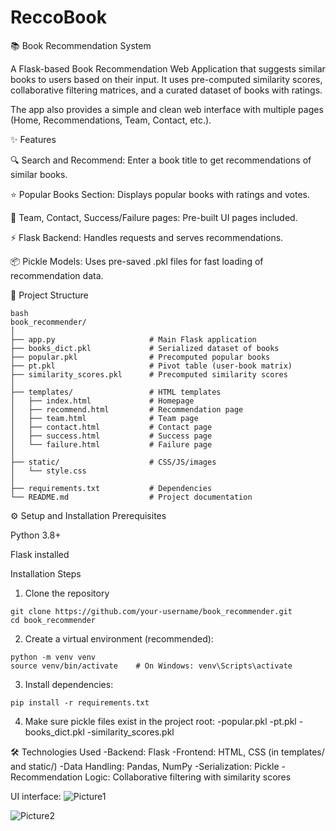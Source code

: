 # ReccoBook

📚 Book Recommendation System

A Flask-based Book Recommendation Web Application that suggests similar books to users based on their input. It uses pre-computed similarity scores, collaborative filtering matrices, and a curated dataset of books with ratings.

The app also provides a simple and clean web interface with multiple pages (Home, Recommendations, Team, Contact, etc.).

✨ Features

🔍 Search and Recommend: Enter a book title to get recommendations of similar books.

⭐ Popular Books Section: Displays popular books with ratings and votes.

👥 Team, Contact, Success/Failure pages: Pre-built UI pages included.

⚡ Flask Backend: Handles requests and serves recommendations.

📦 Pickle Models: Uses pre-saved .pkl files for fast loading of recommendation data.

📂 Project Structure
```
bash
book_recommender/
│
├── app.py                     # Main Flask application
├── books_dict.pkl             # Serialized dataset of books
├── popular.pkl                # Precomputed popular books
├── pt.pkl                     # Pivot table (user-book matrix)
├── similarity_scores.pkl      # Precomputed similarity scores
│
├── templates/                 # HTML templates
│   ├── index.html             # Homepage
│   ├── recommend.html         # Recommendation page
│   ├── team.html              # Team page
│   ├── contact.html           # Contact page
│   ├── success.html           # Success page
│   └── failure.html           # Failure page
│
├── static/                    # CSS/JS/images
│   └── style.css
│
├── requirements.txt           # Dependencies
└── README.md                  # Project documentation
```
⚙️ Setup and Installation
Prerequisites

Python 3.8+

Flask installed

Installation Steps

1. Clone the repository
```
git clone https://github.com/your-username/book_recommender.git
cd book_recommender
```
2. Create a virtual environment (recommended):
 ```
python -m venv venv
source venv/bin/activate    # On Windows: venv\Scripts\activate
```
3. Install dependencies:
  ```
pip install -r requirements.txt
```
4. Make sure pickle files exist in the project root:
   -popular.pkl
   -pt.pkl
   -books_dict.pkl
   -similarity_scores.pkl

🛠️ Technologies Used
-Backend: Flask
-Frontend: HTML, CSS (in templates/ and static/)
-Data Handling: Pandas, NumPy
-Serialization: Pickle
-Recommendation Logic: Collaborative filtering with similarity scores

UI interface:
![Picture1](https://github.com/codingking123/ReccoBook/assets/75785111/3c8b574f-4541-47f5-bc9d-a457caf6f789)

![Picture2](https://github.com/codingking123/ReccoBook/assets/75785111/d43c0b13-a6cd-4f2e-ba18-d7e27f59bdd4)
